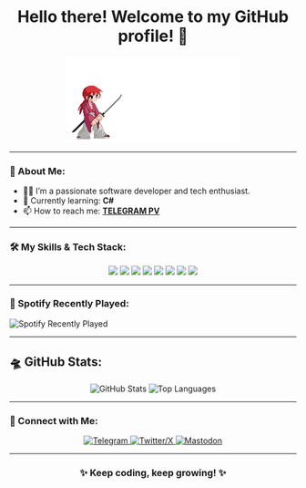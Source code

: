 <h1 align="center"> Hello there! Welcome to my GitHub profile! 👋</h1>
<p align="center">
    <img src="./rurouni_kenshin_6.gif"/>
</p>

---

### 🌟 About Me:
- 👨‍💻 I’m a passionate software developer and tech enthusiast.
- 🌱 Currently learning: **C#**
- 📫 How to reach me: **[TELEGRAM PV](https://t.me/the_azizi)**

---

### 🛠️ My Skills & Tech Stack:
<div align="center"> <img src="https://img.shields.io/badge/HTML5-%23E34F26.svg?style=for-the-badge&logo=html5&logoColor=white" /> <img src="https://img.shields.io/badge/CSS3-%231572B6.svg?style=for-the-badge&logo=css3&logoColor=white" /> <img src="https://img.shields.io/badge/ASP.NET-%230078D7.svg?style=for-the-badge&logo=dotnet&logoColor=white" /> <img src="https://img.shields.io/badge/PHP-%23777BB4.svg?style=for-the-badge&logo=php&logoColor=white" /> <img src="https://img.shields.io/badge/JavaScript-%23F7DF1E.svg?style=for-the-badge&logo=javascript&logoColor=black" /> <img src="https://img.shields.io/badge/Node.js-%23339933.svg?style=for-the-badge&logo=node.js&logoColor=white" /> <img src="https://img.shields.io/badge/WordPress-%2321759B.svg?style=for-the-badge&logo=wordpress&logoColor=white" /> <img src="https://img.shields.io/badge/SEO-%2300C853.svg?style=for-the-badge&logo=google&logoColor=white" /> </div>

---

### 🎵 Spotify Recently Played:
![Spotify Recently Played](https://spotify-recently-played-readme.vercel.app/api?user=31k7wglomvaamqkl53trtpascn24)

---

## 🛸 GitHub Stats:
<div align="center">
  <img src="https://github-readme-stats.vercel.app/api?username=TheGreatAzizi&show_icons=true&theme=chartreuse-dark" alt="GitHub Stats" />
  <img src="https://github-readme-stats.vercel.app/api/top-langs/?username=TheGreatAzizi&layout=compact&theme=chartreuse-dark" alt="Top Languages" />
</div>

---

### 📢 Connect with Me:
<div align="center"> <a href="https://t.me/luluch_code" target="_blank"> <img src="https://img.shields.io/badge/Telegram-%2326A5E4.svg?style=for-the-badge&logo=telegram&logoColor=white" alt="Telegram" /> </a> <a href="https://x.com/the_azzi" target="_blank"> <img src="https://img.shields.io/badge/Twitter-%231DA1F2.svg?style=for-the-badge&logo=twitter&logoColor=white" alt="Twitter/X" /> </a> <a href="https://mas.to/@luluch_code" target="_blank"> <img src="https://img.shields.io/badge/Mastodon-%23263D74.svg?style=for-the-badge&logo=mastodon&logoColor=white" alt="Mastodon" /> </a> </div>

---
<div align="center">
  <h3>✨ Keep coding, keep growing! ✨</h3>
</div>
